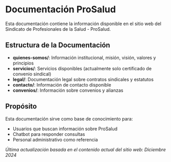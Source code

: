 
# Documentación ProSalud

Esta documentación contiene la información disponible en el sitio web del Sindicato de Profesionales de la Salud - ProSalud.

## Estructura de la Documentación

- **quienes-somos/**: Información institucional, misión, visión, valores y principios
- **servicios/**: Servicios disponibles (actualmente solo certificado de convenio sindical)
- **legal/**: Documentación legal sobre contratos sindicales y estatutos
- **contacto/**: Información de contacto disponible
- **convenios/**: Información sobre convenios y alianzas

## Propósito

Esta documentación sirve como base de conocimiento para:
- Usuarios que buscan información sobre ProSalud
- Chatbot para responder consultas
- Personal administrativo como referencia

*Última actualización basada en el contenido actual del sitio web: Diciembre 2024*
